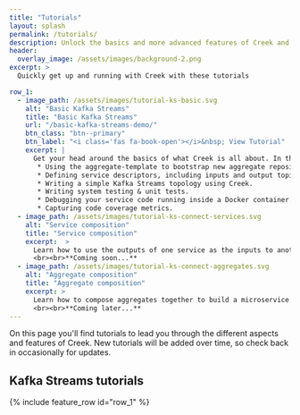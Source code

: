 ```yaml
---
title: "Tutorials"
layout: splash
permalink: /tutorials/
description: Unlock the basics and more advanced features of Creek and its extensions with this step-by-step tutorials
header:
  overlay_image: /assets/images/background-2.png
excerpt: >
  Quickly get up and running with Creek with these tutorials

row_1:
  - image_path: /assets/images/tutorial-ks-basic.svg
    alt: "Basic Kafka Streams"
    title: "Basic Kafka Streams"
    url: "/basic-kafka-streams-demo/"
    btn_class: "btn--primary"
    btn_label: "<i class='fas fa-book-open'></i>&nbsp; View Tutorial"
    excerpt: |
      Get your head around the basics of what Creek is all about. In this tutorial you will learn about: 
       * Using the aggregate-template to bootstrap new aggregate repositories and services.
       * Defining service descriptors, including inputs and output topics.
       * Writing a simple Kafka Streams topology using Creek.
       * Writing system testing & unit tests.
       * Debugging your service code running inside a Docker container.
       * Capturing code coverage metrics.
  - image_path: /assets/images/tutorial-ks-connect-services.svg
    alt: "Service composition"
    title: "Service composition"
    excerpt:  >
      Learn how to use the outputs of one service as the inputs to another, within the same aggregate.
      <br><br>**Coming soon...**
  - image_path: /assets/images/tutorial-ks-connect-aggregates.svg
    alt: "Aggregate composition"
    title: "Aggregate composition"
    excerpt: >
      Learn how to compose aggregates together to build a microservice ecosystem.
      <br><br>**Coming later...**
---
```


On this page you'll find tutorials to lead you through the different aspects and features of Creek.
New tutorials will be added over time, so check back in occasionally for updates.

<div class="feature__wrapper"></div>

## Kafka Streams tutorials

{% include feature_row id="row_1" %}
